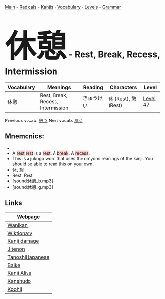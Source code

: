 <style> bigfont {font-size: 100px}</style>
[Main](../README.md) -
[Radicals](../radicals.md) -
[Kanjis](../kanjis.md) -
[Vocabulary](../vocabulary.md) -
[Levels](../levels.md) -
[Grammar](../grammar.md)
# <bigfont> 休憩</bigfont> - Rest, Break, Recess, Intermission 

| Vocabulary | Meanings | Reading | Characters | Level |
| --- | --- | --- | --- | --- |
| 休憩 | Rest, Break, Recess, Intermission | きゅうけい |  [休](../kanjis/休.md) (Rest), [憩](../kanjis/憩.md) (Rest) | [Level 47](../levels/wk_level47.md) |

Previous vocab: [憩う](憩う.md) Next vocab: [扇ぐ](扇ぐ.md) 

## Mnemonics:

* 
* A <span style="background-color:#ffcccb"> rest</span> <span style="background-color:#ffcccb"> rest</span> is a <span style="background-color:#ffcccb"> rest</span>. A <span style="background-color:#ffcccb"> break</span>. A <span style="background-color:#ffcccb"> recess</span>.
* This is a jukugo word that uses the on'yomi readings of the kanji. You should be able to read this on your own.
* 休, 憩
* Rest, Rest
* [sound:休憩_b.mp3]
* [sound:休憩_g.mp3]


## Links 

| Webpage |
| --- |
| [Wanikani          ](https://www.wanikani.com/kanji/休憩) |
| [Wiktionary        ](https://en.wiktionary.org/wiki/休憩) |
| [Kanji damage      ](http://www.kanjidamage.com/kanji/search?utf8=✓&q=休憩) |
| [Jitenon           ](https://jitenon.com/kanji/休憩) |
| [Tanoshii japanese ](https://www.tanoshiijapanese.com/dictionary/kanji.cfm?k=休憩) |
| [Baike             ](https://baike.baidu.com/item/休憩) |
| [Kanji Alive       ](https://app.kanjialive.com/休憩) |
| [Kanshudo          ](https://www.kanshudo.com/searchmn?q=休憩) |
| [Koohii            ](https://kanji.koohii.com/study/kanji/休憩) |
